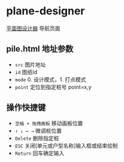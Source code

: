 # plane-designer
[平面图设计器](https://mwc.github.io/plane-designer/nav.html) 导航页面

## pile.html 地址参数
- `src` 图片地址
- `id` 图纸Id
- `mode` 0. 设计模式，1. 打点模式
- `point` 定位到指定桩号 point=x,y

## 操作快捷键
- `空格 + 拖拽画板` 移动画板位置
- `↑ ↓ ← →` 微调桩位置
- `Delete` 删除指定桩
- `ESC` 关闭[单元或户型名称]输入框或结束绘制
- `Return` 回车确定输入
